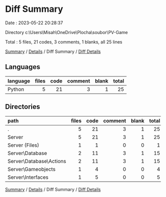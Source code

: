 # Diff Summary

Date : 2023-05-22 20:28:37

Directory c:\\Users\\Misah\\OneDrive\\Plocha\\soubor\\PV-Game

Total : 5 files,  21 codes, 3 comments, 1 blanks, all 25 lines

[Summary](results.md) / [Details](details.md) / Diff Summary / [Diff Details](diff-details.md)

## Languages
| language | files | code | comment | blank | total |
| :--- | ---: | ---: | ---: | ---: | ---: |
| Python | 5 | 21 | 3 | 1 | 25 |

## Directories
| path | files | code | comment | blank | total |
| :--- | ---: | ---: | ---: | ---: | ---: |
| . | 5 | 21 | 3 | 1 | 25 |
| Server | 5 | 21 | 3 | 1 | 25 |
| Server (Files) | 1 | 1 | 0 | 0 | 1 |
| Server\\Database | 2 | 11 | 3 | 1 | 15 |
| Server\\Database\\Actions | 2 | 11 | 3 | 1 | 15 |
| Server\\Gameobjects | 1 | 4 | 0 | 0 | 4 |
| Server\\Interfaces | 1 | 5 | 0 | 0 | 5 |

[Summary](results.md) / [Details](details.md) / Diff Summary / [Diff Details](diff-details.md)